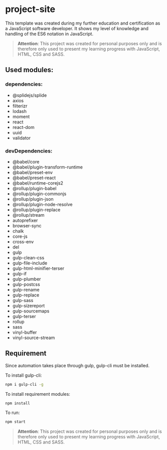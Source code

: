 # project-site

This template was created during my further education and certification as a JavaScript software developer. It shows my level of knowledge and handling of the ES6 notation in JavaScript.

> **Attention**: This project was created for personal purposes only and is therefore only used to present my learning progress with JavaScript, HTML, CSS and SASS.

## Used modules:

### dependencies:

- @splidejs/splide
- axios
- filterizr
- lodash
- moment
- react
- react-dom
- uuid
- validator

### devDependencies:

- @babel/core
- @babel/plugin-transform-runtime
- @babel/preset-env
- @babel/preset-react
- @babel/runtime-corejs2
- @rollup/plugin-babel
- @rollup/plugin-commonjs
- @rollup/plugin-json
- @rollup/plugin-node-resolve
- @rollup/plugin-replace
- @rollup/stream
- autoprefixer
- browser-sync
- chalk
- core-js
- cross-env
- del
- gulp
- gulp-clean-css
- gulp-file-include
- gulp-html-minifier-terser
- gulp-if
- gulp-plumber
- gulp-postcss
- gulp-rename
- gulp-replace
- gulp-sass
- gulp-sizereport
- gulp-sourcemaps
- gulp-terser
- rollup
- sass
- vinyl-buffer
- vinyl-source-stream

## Requirement

Since automation takes place through gulp, gulp-cli must be installed.

To install gulp-cli:

```bash
npm i gulp-cli -g
```

To install requirement modules:

```bash
npm install
```

To run:

```bash
npm start
```

> **Attention**: This project was created for personal purposes only and is therefore only used to present my learning progress with JavaScript, HTML, CSS and SASS.
